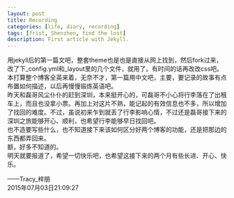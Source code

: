 ```yaml
---
layout: post
title: Recording
categories: [life, diary, recording]
tags: [frist, Shenzhen, find the lost]
description: First article with Jekyll.
---
```


用jekyll后的第一篇文吧，整套theme也是也是直接从网上找到，然后fork过来，改了下_config.yml和_layout里的几个文件，就用了。有时间的话再改改css吧。  
本打算整个博客全英来着，无奈不才，第一篇用中文吧，主要，要记录的故事有点布置如何描述，以后再慢慢锻炼英语吧。  
昨天和磊哥风尘仆仆的赶到深圳，本来挺开心的，可磊哥不小心将行李落在了出租车上，而且也没拿小票。再加上对这片不熟，能记起的有效信息也不多，所以增加了找回的难度。不过，虽说初来乍到就丢了行李影响心情，不过还是磊哥接下来的深圳之旅能够开心、顺利，也希望行李能够早日找回吧。  
也不造要写些什么，也不知道接下来该如何区分好两个博客的功能，还是把那边的东西都弄回来。  
额，好多不知道的。  
明天就要报道了，希望一切快乐吧，也希望这接下来的两个月有些长进、开心、快乐。

——Tracy_梓朋   
2015年07月03日21:09:27   
